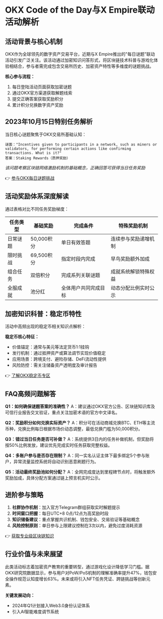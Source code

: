 # OKX Code of the Day与X Empire联动活动解析

## 活动背景与核心机制
OKX作为全球领先的数字资产交易平台，近期与X Empire推出的"每日谜题"联动活动引发广泛关注。该活动通过加密知识问答形式，将区块链技术科普与游戏化体验相结合，参与者需完成包含交易所历史、加密资产特性等多维度的谜题挑战。

**核心参与流程：**
1. 每日登陆活动页面获取加密谜题
2. 通过OKX官方渠道获取解题线索
3. 提交正确答案获取奖励积分
4. 累计积分兑换数字资产奖励

## 2023年10月15日特别任务解析
当日核心谜题聚焦于OKX交易所基础认知：
```
谜面："Incentives given to participants in a network, such as miners or validators, for performing certain actions like confirming transactions. What is it?"
答案：Staking Rewards（质押奖励）
```
*该问题考察区块链网络激励机制的基础概念，正确回答可获得当日任务奖励*

👉 [参与OKX每日谜题挑战](https://bit.ly/okx_welcome)

## 活动奖励体系深度解读
通过表格对比不同任务奖励梯度：

| 任务类型       | 基础奖励  | 完成条件                | 特殊奖励机制              |
|----------------|-----------|-------------------------|---------------------------|
| 日常谜题       | 50,000积分| 单日有效答题            | 连续参与奖励递增机制      |
| 限时挑战       | 69,500积分| 指定时段内完成          | 早鸟奖励额外加成          |
| 组合任务       | 双倍积分  | 完成系列关联谜题        | 成就系统解锁特殊权益      |
| 全服成就       | 池分红    | 全体用户共同完成目标    | 动态分配比例实时公示      |

## 加密知识科普：稳定币特性
活动中高频出现的稳定币相关知识点解析：

**稳定币核心特征：**
- 价值锚定：通常与美元等法定货币1:1挂钩
- 发行机制：通过抵押资产或算法调节实现价值稳定
- 应用场景：跨境支付、避险存储、DeFi流动性提供
- 风险防控：需关注储备资产透明度及审计报告

👉 [了解OKX稳定币专区](https://bit.ly/okx_welcome)

## FAQ高频问题解答
**Q1：如何确保谜题答案的准确性？**
A：建议通过OKX官方公告、区块链知识库及可信行业报告交叉验证，重点关注加密术语的官方中文译名。

**Q2：奖励积分如何兑换实际资产？**
A：积分可在活动商城兑换BTC、ETH等主流币种，兑换比例每日根据市场价动态调整，最低兑换门槛为50,000积分。

**Q3：错过当日任务是否可补做？**
A：系统提供3日内的任务补做机制，但奖励将按50%比例发放，建议优先完成实时任务获取完整权益。

**Q4：多账户参与是否存在限制？**
A：同一实名认证主体下最多绑定5个参与账户，异常流量监控系统将自动识别恶意刷题行为。

**Q5：活动最终奖励池如何分配？**
A：全网完成度达到里程碑节点时，将触发额外奖励加成，具体分配方案通过链上预言机实时公示。

## 进阶参与策略
1. **社群协作机制**：加入官方Telegram群组获取实时解题提示
2. **时间窗口把握**：每日UTC+8 0点/12点为高奖励时段
3. **知识储备建议**：重点掌握共识机制、钱包安全、交易验证等基础概念
4. **风险控制原则**：单日参与上限建议控制在3次以内，避免过度消耗资源

👉 [获取专业级区块链知识](https://bit.ly/okx_welcome)

## 行业价值与未来展望
此类活动标志着加密资产教育的重要转型，通过游戏化设计降低学习门槛。据OKX研究院数据显示，参与用户对PoW/PoS机制的理解准确率提升47%，钱包安全操作规范认知度增长63%。未来或将引入NFT任务凭证、跨链挑战等创新元素。

**关键发展动向：**
- 2024年Q1计划接入Web3.0身份认证体系
- 引入AI智能难度调节系统